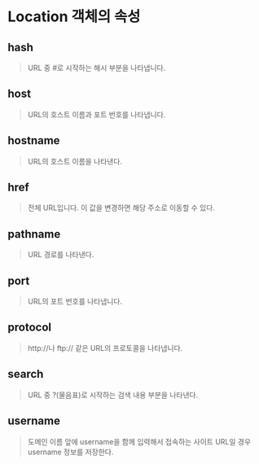 # Location 객체의 속성

## hash

> URL 중 #로 시작하는 해시 부분을 나타냅니다.

## host

> URL의 호스트 이름과 포트 번호를 나타냅니다.

## hostname

> URL의 호스트 이름을 나타낸다.

## href

> 전체 URL입니다. 이 값을 변경하면 해당 주소로 이동할 수 있다.

## pathname

> URL 경로를 나타낸다.

## port

> URL의 포트 번호를 나타냅니다.

## protocol

> http://나 ftp:// 같은 URL의 프로토콜을 나타냅니다.

## search

> URL 중 ?(물음표)로 시작하는 검색 내용 부분을 나타낸다.

## username

> 도메인 이름 앞에 username을 함께 입력해서 접속하는 사이트 URL일 경우 username 정보를 저장한다.
